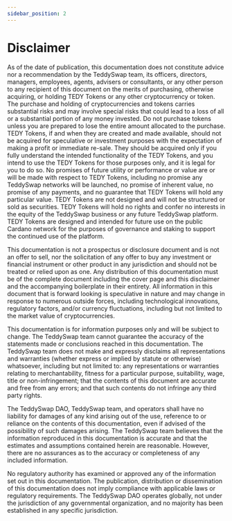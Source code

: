 ```yaml
---
sidebar_position: 2
---
```

# Disclaimer

As of the date of publication, this documentation does not constitute advice nor a recommendation by the TeddySwap team, its officers, directors, managers, employees, agents, advisers or consultants, or any other person to any recipient of this document on the merits of purchasing, otherwise acquiring, or holding TEDY Tokens or any other cryptocurrency or token. The purchase and holding of cryptocurrencies and tokens carries substantial risks and may involve special risks that could lead to a loss of all or a substantial portion of any money invested. Do not purchase tokens unless you are prepared to lose the entire amount allocated to the purchase. TEDY Tokens, if and when they are created and made available, should not be acquired for speculative or investment purposes with the expectation of making a profit or immediate re-sale. They should be acquired only if you fully understand the intended functionality of the TEDY Tokens, and you intend to use the TEDY Tokens for those purposes only, and it is legal for you to do so. No promises of future utility or performance or value are or will be made with respect to TEDY Tokens, including no promise any TeddySwap networks will be launched, no promise of inherent value, no promise of any payments, and no guarantee that TEDY Tokens will hold any particular value. TEDY Tokens are not designed and will not be structured or sold as securities. TEDY Tokens will hold no rights and confer no interests in the equity of the TeddySwap business or any future TeddySwap platform. TEDY Tokens are designed and intended for future use on the public Cardano network for the purposes of governance and staking to support the continued use of the platform.

This documentation is not a prospectus or disclosure document and is not an offer to sell, nor the solicitation of any offer to buy any investment or financial instrument or other product in any jurisdiction and should not be treated or relied upon as one. Any distribution of this documentation must be of the complete document including the cover page and this disclaimer and the accompanying boilerplate in their entirety. All information in this document that is forward looking is speculative in nature and may change in response to numerous outside forces, including technological innovations, regulatory factors, and/or currency fluctuations, including but not limited to the market value of cryptocurrencies.

This documentation is for information purposes only and will be subject to change. The TeddySwap team cannot guarantee the accuracy of the statements made or conclusions reached in this documentation. The TeddySwap team does not make and expressly disclaims all representations and warranties (whether express or implied by statute or otherwise) whatsoever, including but not limited to: any representations or warranties relating to merchantability, fitness for a particular purpose, suitability, wage, title or non-infringement; that the contents of this document are accurate and free from any errors; and that such contents do not infringe any third party rights.

The TeddySwap DAO, TeddySwap team, and operators shall have no liability for damages of any kind arising out of the use, reference to or reliance on the contents of this documentation, even if advised of the possibility of such damages arising. The TeddySwap team believes that the information reproduced in this documentation is accurate and that the estimates and assumptions contained herein are reasonable. However, there are no assurances as to the accuracy or completeness of any included information.

No regulatory authority has examined or approved any of the information set out in this documentation. The publication, distribution or dissemination of this documentation does not imply compliance with applicable laws or regulatory requirements. The TeddySwap DAO operates globally, not under the jurisdiction of any governmental organization, and no majority has been established in any specific jurisdiction.
